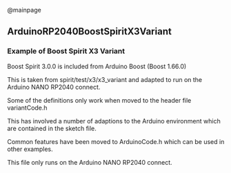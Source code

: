 @mainpage

## ArduinoRP2040BoostSpiritX3Variant

### Example of Boost Spirit X3 Variant

Boost Spirit 3.0.0 is included from Arduino Boost (Boost 1.66.0)

This is taken from spirit/test/x3/x3_variant
and adapted to run on the Arduino NANO RP2040 connect.

Some of the definitions only work when moved to the header file variantCode.h 

This has involved a number of adaptions to the Arduino environment which are contained in the sketch file.

Common features have been moved to ArduinoCode.h which can be used in other examples.

This file only runs on the Arduino NANO RP2040 connect.
